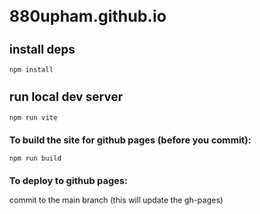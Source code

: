 # 880upham.github.io

## install deps
```
npm install 
```


## run local dev server
```
npm run vite
```


### To build the site for github pages (before you commit):
```
npm run build
```


### To deploy to github pages:
commit to the main branch (this will update the gh-pages)
